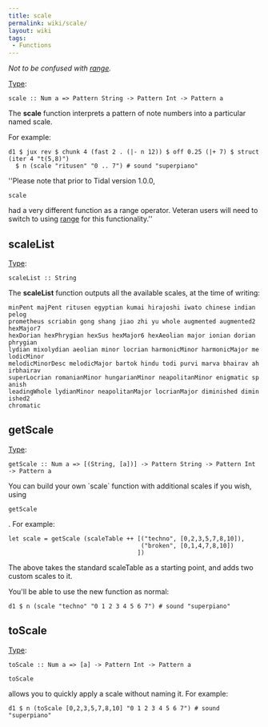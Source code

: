 ```yaml
---
title: scale
permalink: wiki/scale/
layout: wiki
tags:
 - Functions
---
```


*Not to be confused with [range](range "wikilink").*

[Type](/wiki/Type_signature "wikilink"):

    scale :: Num a => Pattern String -> Pattern Int -> Pattern a

The **scale** function interprets a pattern of note numbers into a
particular named scale.

For example:

    d1 $ jux rev $ chunk 4 (fast 2 . (|- n 12)) $ off 0.25 (|+ 7) $ struct (iter 4 "t(5,8)")
      $ n (scale "ritusen" "0 .. 7") # sound "superpiano"

''Please note that prior to Tidal version 1.0.0,

    scale

had a very different function as a range operator. Veteran users will
need to switch to using [range](range "wikilink") for this
functionality.''

## scaleList

[Type](/wiki/Type_signature "wikilink"):

    scaleList :: String

The **scaleList** function outputs all the available scales, at the time
of writing:

`minPent majPent ritusen egyptian kumai hirajoshi iwato chinese indian pelog `  
`prometheus scriabin gong shang jiao zhi yu whole augmented augmented2 hexMajor7 `  
`hexDorian hexPhrygian hexSus hexMajor6 hexAeolian major ionian dorian phrygian `  
`lydian mixolydian aeolian minor locrian harmonicMinor harmonicMajor melodicMinor `  
`melodicMinorDesc melodicMajor bartok hindu todi purvi marva bhairav ahirbhairav `  
`superLocrian romanianMinor hungarianMinor neapolitanMinor enigmatic spanish `  
`leadingWhole lydianMinor neapolitanMajor locrianMajor diminished diminished2 `  
`chromatic`

## getScale

[Type](/wiki/Type_signature "wikilink"):

    getScale :: Num a => [(String, [a])] -> Pattern String -> Pattern Int -> Pattern a

You can build your own \`scale\` function with additional scales if you
wish, using

    getScale

. For example:

    let scale = getScale (scaleTable ++ [("techno", [0,2,3,5,7,8,10]),
                                         ("broken", [0,1,4,7,8,10])
                                        ])

The above takes the standard scaleTable as a starting point, and adds
two custom scales to it.

You'll be able to use the new function as normal:

    d1 $ n (scale "techno" "0 1 2 3 4 5 6 7") # sound "superpiano"

## toScale

[Type](/wiki/Type_signature "wikilink"):

    toScale :: Num a => [a] -> Pattern Int -> Pattern a

    toScale

allows you to quickly apply a scale without naming it. For example:

    d1 $ n (toScale [0,2,3,5,7,8,10] "0 1 2 3 4 5 6 7") # sound "superpiano"
